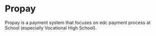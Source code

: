 # Propay 

Propay is a payment system that focuses on edc payment process at School (especially Vocational High School).
